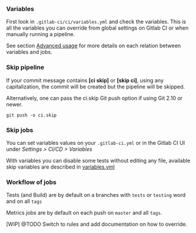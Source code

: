 ### Variables

First look in `.gitlab-ci/ci/variables.yml` and check the variables.
This is all the variables you can override from global settings on Gitlab CI or
when manually running a pipeline.

See section [Advanced usage](/advanced-usage/) for more details on each relation
between variables and jobs.

### Skip pipeline

If your commit message contains **[ci skip]** or **[skip ci]**, using any
capitalization, the commit will be created but the pipeline will be skipped.

Alternatively, one can pass the ci.skip Git push option if using Git 2.10 or newer.

`git push -o ci.skip`

### Skip jobs

You can set variables values on your `.gitlab-ci.yml` or in the Gitlab CI UI
under _Settings > CI/CD > Variables_

With variables you can disable some tests without editing any file, available
skip variables are described in [variables.yml](https://gitlab.com/mog33/gitlab-ci-drupal/-/blob/8.x-2-dev/.gitlab-ci/ci/variables.yml)

### Workflow of jobs

Tests (and Build) are by default on a branches with `tests` or `testing` word
and on all `tags`

Metrics jobs are by default on each push on `master` and all `tags`.

[WIP] @TODO Switch to rules and add documentation on how to override.